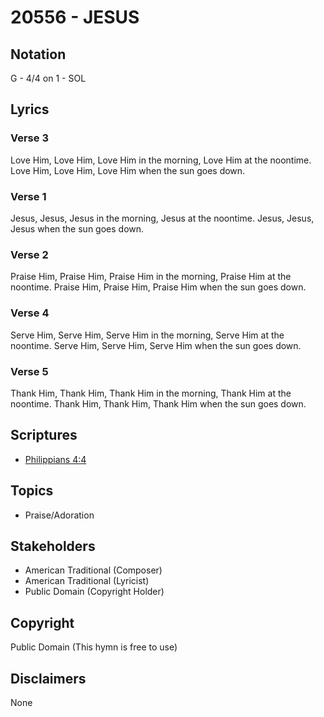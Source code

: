 # 20556 - JESUS

## Notation

G - 4/4 on 1 - SOL

## Lyrics

### Verse 3

Love Him, Love Him, Love Him in the morning, Love Him at the noontime. Love Him, Love Him, Love Him when the sun goes down.

### Verse 1

Jesus, Jesus, Jesus in the morning, Jesus at the noontime. Jesus, Jesus, Jesus when the sun goes down.

### Verse 2

Praise Him, Praise Him, Praise Him in the morning, Praise Him at the noontime. Praise Him, Praise Him, Praise Him when the sun goes down.

### Verse 4

Serve Him, Serve Him, Serve Him in the morning, Serve Him at the noontime. Serve Him, Serve Him, Serve Him when the sun goes down.

### Verse 5

Thank Him, Thank Him, Thank Him in the morning, Thank Him at the noontime. Thank Him, Thank Him, Thank Him when the sun goes down.


## Scriptures

- [Philippians 4:4](https://www.biblegateway.com/passage/?search=Philippians%204%3A4)

## Topics

- Praise/Adoration

## Stakeholders

- American Traditional (Composer)
- American Traditional (Lyricist)
- Public Domain (Copyright Holder)

## Copyright

Public Domain
(This hymn is free to use)

## Disclaimers

None

